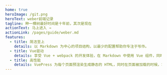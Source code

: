```yaml
---
home: true
heroImage: /git.png
heroText: weber前端记录
tagline: 种一棵树最好时间是十年前，其次是现在
actionText: 马上进入 →
actionLink: /pages/guide/weber.md
features:
  - title: 简洁至上
    details: 以 Markdown 为中心的项目结构，以最少的配置帮助你专注于写作。
  - title: Vue驱动
    details: 享受 Vue + webpack 的开发体验，在 Markdown 中使用 Vue 组件，同时可以使用 Vue 来开发自定义主题。
  - title: 高性能
    details: VuePress 为每个页面预渲染生成静态的 HTML，同时在页面被加载的时候，将作为 SPA 运行。
---
```


<!--
<ClientOnly>
  <BottomData/>
</ClientOnly> -->
